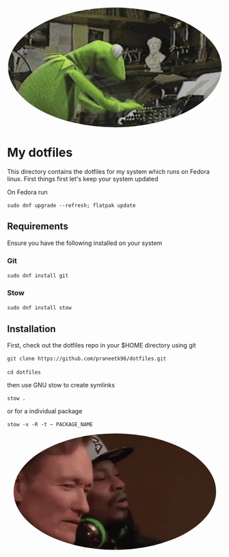<p align = "center">
    <img style="border-radius:50%" src="src/images/header.gif">
</p>

# My dotfiles
This directory contains the dotfiles for my system which runs on Fedora linux. First things first let's keep your system updated

On Fedora run

```
sudo dnf upgrade --refresh; flatpak update
```

## Requirements
Ensure you have the following installed on your system

### Git

```
sudo dnf install git
```

### Stow


```
sudo dnf install stow
```

## Installation 
First, check out the dotfiles repo in your $HOME directory using git

```
git clone https://github.com/praneetk96/dotfiles.git

cd dotfiles
```

then use GNU stow to create symlinks

```
stow .
```

or for a individual package

```
stow -v -R -t ~ PACKAGE_NAME
```


<p align = "center">
    <img style="border-radius:50%" src="src/images/footer.gif">
</p>
